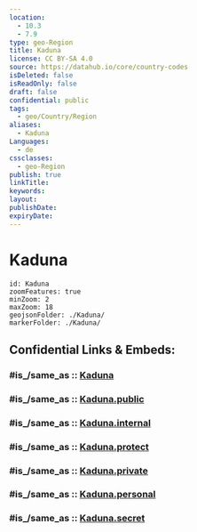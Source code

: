 ```yaml
---
location:
  - 10.3
  - 7.9
type: geo-Region
title: Kaduna
license: CC BY-SA 4.0
source: https://datahub.io/core/country-codes
isDeleted: false
isReadOnly: false
draft: false
confidential: public
tags:
  - geo/Country/Region
aliases:
  - Kaduna
Languages:
  - de
cssclasses:
  - geo-Region
publish: true
linkTitle:
keywords:
layout:
publishDate:
expiryDate:
---
```


# Kaduna

```leaflet
id: Kaduna
zoomFeatures: true 
minZoom: 2 
maxZoom: 18
geojsonFolder: ./Kaduna/
markerFolder: ./Kaduna/
```


## Confidential Links & Embeds: 

### #is_/same_as :: [Kaduna](/_Standards/Earth/Continent/Africa/Africa~Central/Nigeria/Zones~Nigeria/Nigeria~North-West/Kaduna.md) 

### #is_/same_as :: [Kaduna.public](/_public/Earth/Continent/Africa/Africa~Central/Nigeria/Zones~Nigeria/Nigeria~North-West/Kaduna.public.md) 

### #is_/same_as :: [Kaduna.internal](/_internal/Earth/Continent/Africa/Africa~Central/Nigeria/Zones~Nigeria/Nigeria~North-West/Kaduna.internal.md) 

### #is_/same_as :: [Kaduna.protect](/_protect/Earth/Continent/Africa/Africa~Central/Nigeria/Zones~Nigeria/Nigeria~North-West/Kaduna.protect.md) 

### #is_/same_as :: [Kaduna.private](/_private/Earth/Continent/Africa/Africa~Central/Nigeria/Zones~Nigeria/Nigeria~North-West/Kaduna.private.md) 

### #is_/same_as :: [Kaduna.personal](/_personal/Earth/Continent/Africa/Africa~Central/Nigeria/Zones~Nigeria/Nigeria~North-West/Kaduna.personal.md) 

### #is_/same_as :: [Kaduna.secret](/_secret/Earth/Continent/Africa/Africa~Central/Nigeria/Zones~Nigeria/Nigeria~North-West/Kaduna.secret.md)

